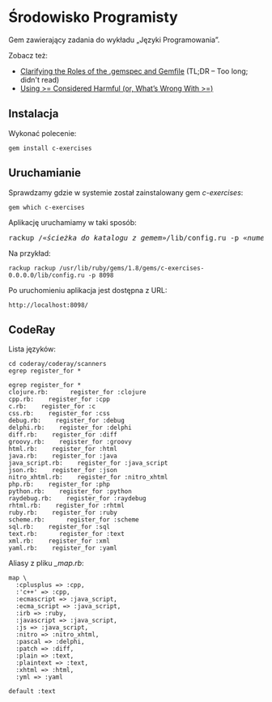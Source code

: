# Środowisko Programisty

Gem zawierający zadania do wykładu „Języki Programowania”.

Zobacz też:

* [Clarifying the Roles of the .gemspec and Gemfile](http://yehudakatz.com/2010/12/16/clarifying-the-roles-of-the-gemspec-and-gemfile/) (TL;DR – Too long; didn't read)
* [Using >= Considered Harmful (or, What’s Wrong With >=)](http://yehudakatz.com/2010/08/21/using-considered-harmful-or-whats-wrong-with/)

## Instalacja

Wykonać polecenie:

    gem install c-exercises


## Uruchamianie

Sprawdzamy gdzie w systemie został zainstalowany gem *c-exercises*:

    gem which c-exercises

Aplikację uruchamiamy w taki sposób:

<pre>rackup /«<i>ścieżka do katalogu z gemem</i>»/lib/config.ru -p «<i>numer portu</i>»
</pre>

Na przykład:

    rackup rackup /usr/lib/ruby/gems/1.8/gems/c-exercises-0.0.0.0/lib/config.ru -p 8098

Po uruchomieniu aplikacja jest dostępna z URL:

    http://localhost:8098/


## CodeRay

Lista języków:

    cd coderay/coderay/scanners
    egrep register_for *

    egrep register_for *
    clojure.rb:      register_for :clojure
    cpp.rb:    register_for :cpp
    c.rb:    register_for :c
    css.rb:    register_for :css
    debug.rb:    register_for :debug
    delphi.rb:    register_for :delphi
    diff.rb:    register_for :diff
    groovy.rb:    register_for :groovy
    html.rb:    register_for :html
    java.rb:    register_for :java
    java_script.rb:    register_for :java_script
    json.rb:    register_for :json
    nitro_xhtml.rb:    register_for :nitro_xhtml
    php.rb:    register_for :php
    python.rb:    register_for :python
    raydebug.rb:    register_for :raydebug
    rhtml.rb:    register_for :rhtml
    ruby.rb:    register_for :ruby
    scheme.rb:      register_for :scheme
    sql.rb:    register_for :sql
    text.rb:      register_for :text
    xml.rb:    register_for :xml
    yaml.rb:    register_for :yaml

Aliasy z pliku *_map.rb*:

    map \
      :cplusplus => :cpp,
      :'c++' => :cpp,
      :ecmascript => :java_script,
      :ecma_script => :java_script,
      :irb => :ruby,
      :javascript => :java_script,
      :js => :java_script,
      :nitro => :nitro_xhtml,
      :pascal => :delphi,
      :patch => :diff,
      :plain => :text,
      :plaintext => :text,
      :xhtml => :html,
      :yml => :yaml

    default :text


